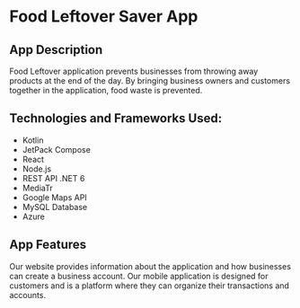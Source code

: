 # Food Leftover Saver App

## App Description
Food Leftover application prevents businesses from throwing away products at the end of the day. By bringing business owners and customers together in the application, food waste is prevented.

## Technologies and Frameworks Used:
- Kotlin
- JetPack Compose
- React
- Node.js
- REST API .NET 6
- MediaTr
- Google Maps API
- MySQL Database
- Azure
  
## App Features
Our website provides information about the application and how businesses can create a business account. 
Our mobile application is designed for customers and is a platform where they can organize their transactions and accounts.
